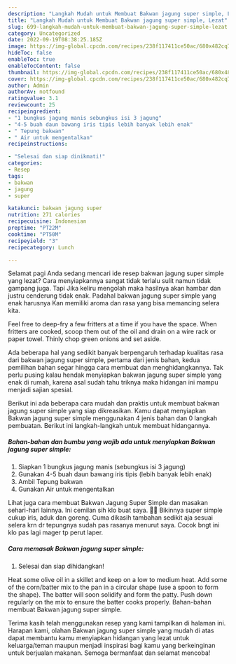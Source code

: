 ```yaml
---
description: "Langkah Mudah untuk Membuat Bakwan jagung super simple, Lezat"
title: "Langkah Mudah untuk Membuat Bakwan jagung super simple, Lezat"
slug: 699-langkah-mudah-untuk-membuat-bakwan-jagung-super-simple-lezat
category: Uncategorized
date: 2022-09-19T08:38:25.185Z
image: https://img-global.cpcdn.com/recipes/238f117411ce50ac/680x482cq70/bakwan-jagung-super-simple-foto-resep-utama.jpg
hideToc: false
enableToc: true
enableTocContent: false
thumbnail: https://img-global.cpcdn.com/recipes/238f117411ce50ac/680x482cq70/bakwan-jagung-super-simple-foto-resep-utama.jpg
cover: https://img-global.cpcdn.com/recipes/238f117411ce50ac/680x482cq70/bakwan-jagung-super-simple-foto-resep-utama.jpg
author: Admin
authorAv: notfound
ratingvalue: 3.1
reviewcount: 25
recipeingredient:
- "1 bungkus jagung manis sebungkus isi 3 jagung"
- "4-5 buah daun bawang iris tipis lebih banyak lebih enak"
- " Tepung bakwan"
- " Air untuk mengentalkan"
recipeinstructions:

- "Selesai dan siap dinikmati!"
categories:
- Resep
tags:
- bakwan
- jagung
- super

katakunci: bakwan jagung super 
nutrition: 271 calories
recipecuisine: Indonesian
preptime: "PT22M"
cooktime: "PT50M"
recipeyield: "3"
recipecategory: Lunch

---
```



Selamat pagi Anda sedang mencari ide resep bakwan jagung super simple yang lezat? Cara menyiapkannya sangat tidak terlalu sulit namun tidak gampang juga. Tapi Jika keliru mengolah maka hasilnya akan hambar dan justru cenderung tidak enak. Padahal bakwan jagung super simple yang enak harusnya Kan memiliki aroma dan rasa yang bisa memancing selera kita.


Feel free to deep-fry a few fritters at a time if you have the space. When fritters are cooked, scoop them out of the oil and drain on a wire rack or paper towel. Thinly chop green onions and set aside.

Ada beberapa hal yang sedikit banyak berpengaruh terhadap kualitas rasa dari bakwan jagung super simple, pertama dari jenis bahan, kedua pemilihan bahan segar hingga cara membuat dan menghidangkannya. Tak perlu pusing kalau hendak menyiapkan bakwan jagung super simple yang enak di rumah, karena asal sudah tahu triknya maka hidangan ini mampu menjadi sajian spesial.


Berikut ini ada beberapa cara mudah dan praktis untuk membuat bakwan jagung super simple yang siap dikreasikan. Kamu dapat menyiapkan Bakwan jagung super simple menggunakan 4 jenis bahan dan 0 langkah pembuatan. Berikut ini langkah-langkah untuk membuat hidangannya.

<!--inarticleads1-->

##### Bahan-bahan dan bumbu yang wajib ada untuk menyiapkan Bakwan jagung super simple:

1. Siapkan 1 bungkus jagung manis (sebungkus isi 3 jagung)
1. Gunakan 4-5 buah daun bawang iris tipis (lebih banyak lebih enak)
1. Ambil  Tepung bakwan
1. Gunakan  Air untuk mengentalkan


Lihat juga cara membuat Bakwan Jagung Super Simple dan masakan sehari-hari lainnya. Ini cemilan sih klo buat saya. 🤭🤭 Bikinnya super simple cukup iris, aduk dan goreng. Cuma dikasih tambahan sedikit aja sesuai selera krn dr tepungnya sudah pas rasanya menurut saya. Cocok bngt ini klo pas lagi mager tp perut laper. 

<!--inarticleads2-->

##### Cara memasak Bakwan jagung super simple:


1. Selesai dan siap dihidangkan!

Heat some olive oil in a skillet and keep on a low to medium heat. Add some of the corn/batter mix to the pan in a circular shape (use a spoon to form the shape). The batter will soon solidify and form the patty. Push down regularly on the mix to ensure the batter cooks properly. Bahan-bahan membuat Bakwan jagung super simple. 

Terima kasih telah menggunakan resep yang kami tampilkan di halaman ini. Harapan kami, olahan Bakwan jagung super simple yang mudah di atas dapat membantu kamu menyiapkan hidangan yang lezat untuk keluarga/teman maupun menjadi inspirasi bagi kamu yang berkeinginan untuk berjualan makanan. Semoga bermanfaat dan selamat mencoba!
